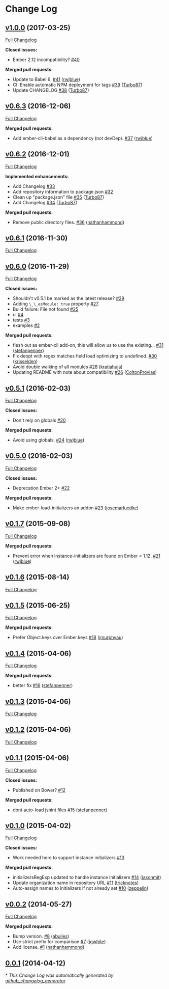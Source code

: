 # Change Log

## [v1.0.0](https://github.com/ember-cli/ember-load-initializers/tree/v1.0.0) (2017-03-25)
[Full Changelog](https://github.com/ember-cli/ember-load-initializers/compare/v0.6.3...v1.0.0)

**Closed issues:**

- Ember 2.12 incompatibility? [\#40](https://github.com/ember-cli/ember-load-initializers/issues/40)

**Merged pull requests:**

- Update to Babel 6. [\#41](https://github.com/ember-cli/ember-load-initializers/pull/41) ([rwjblue](https://github.com/rwjblue))
- CI: Enable automatic NPM deployment for tags [\#39](https://github.com/ember-cli/ember-load-initializers/pull/39) ([Turbo87](https://github.com/Turbo87))
- Update CHANGELOG [\#38](https://github.com/ember-cli/ember-load-initializers/pull/38) ([Turbo87](https://github.com/Turbo87))

## [v0.6.3](https://github.com/ember-cli/ember-load-initializers/tree/v0.6.3) (2016-12-06)
[Full Changelog](https://github.com/ember-cli/ember-load-initializers/compare/v0.6.2...v0.6.3)

**Merged pull requests:**

- Add ember-cli-babel as a dependency \(not devDep\). [\#37](https://github.com/ember-cli/ember-load-initializers/pull/37) ([rwjblue](https://github.com/rwjblue))

## [v0.6.2](https://github.com/ember-cli/ember-load-initializers/tree/v0.6.2) (2016-12-01)
[Full Changelog](https://github.com/ember-cli/ember-load-initializers/compare/v0.6.1...v0.6.2)

**Implemented enhancements:**

- Add Changelog [\#33](https://github.com/ember-cli/ember-load-initializers/issues/33)
- Add repository information to package.json [\#32](https://github.com/ember-cli/ember-load-initializers/issues/32)
- Clean up "package.json" file [\#35](https://github.com/ember-cli/ember-load-initializers/pull/35) ([Turbo87](https://github.com/Turbo87))
- Add Changelog [\#34](https://github.com/ember-cli/ember-load-initializers/pull/34) ([Turbo87](https://github.com/Turbo87))

**Merged pull requests:**

- Remove public directory files. [\#36](https://github.com/ember-cli/ember-load-initializers/pull/36) ([nathanhammond](https://github.com/nathanhammond))

## [v0.6.1](https://github.com/ember-cli/ember-load-initializers/tree/v0.6.1) (2016-11-30)
[Full Changelog](https://github.com/ember-cli/ember-load-initializers/compare/v0.6.0...v0.6.1)

## [v0.6.0](https://github.com/ember-cli/ember-load-initializers/tree/v0.6.0) (2016-11-29)
[Full Changelog](https://github.com/ember-cli/ember-load-initializers/compare/v0.5.1...v0.6.0)

**Closed issues:**

- Shouldn't v0.5.1 be marked as the latest release? [\#29](https://github.com/ember-cli/ember-load-initializers/issues/29)
- Adding `\_\_esModule: true` property [\#27](https://github.com/ember-cli/ember-load-initializers/issues/27)
- Build failure: File not found [\#25](https://github.com/ember-cli/ember-load-initializers/issues/25)
- ci [\#4](https://github.com/ember-cli/ember-load-initializers/issues/4)
- tests [\#3](https://github.com/ember-cli/ember-load-initializers/issues/3)
- examples [\#2](https://github.com/ember-cli/ember-load-initializers/issues/2)

**Merged pull requests:**

- flesh out as ember-cli add-on, this will allow us to use the existing… [\#31](https://github.com/ember-cli/ember-load-initializers/pull/31) ([stefanpenner](https://github.com/stefanpenner))
- Fix deopt with regex matches field load optimizing to undefined. [\#30](https://github.com/ember-cli/ember-load-initializers/pull/30) ([krisselden](https://github.com/krisselden))
- Avoid double walking of all modules [\#28](https://github.com/ember-cli/ember-load-initializers/pull/28) ([kratiahuja](https://github.com/kratiahuja))
- Updating README with note about compatibility [\#26](https://github.com/ember-cli/ember-load-initializers/pull/26) ([ColtonProvias](https://github.com/ColtonProvias))

## [v0.5.1](https://github.com/ember-cli/ember-load-initializers/tree/v0.5.1) (2016-02-03)
[Full Changelog](https://github.com/ember-cli/ember-load-initializers/compare/v0.5.0...v0.5.1)

**Closed issues:**

- Don't rely on globals [\#20](https://github.com/ember-cli/ember-load-initializers/issues/20)

**Merged pull requests:**

- Avoid using globals. [\#24](https://github.com/ember-cli/ember-load-initializers/pull/24) ([rwjblue](https://github.com/rwjblue))

## [v0.5.0](https://github.com/ember-cli/ember-load-initializers/tree/v0.5.0) (2016-02-03)
[Full Changelog](https://github.com/ember-cli/ember-load-initializers/compare/v0.1.7...v0.5.0)

**Closed issues:**

- Deprecation Ember 2+ [\#22](https://github.com/ember-cli/ember-load-initializers/issues/22)

**Merged pull requests:**

- Make ember-load-initializers an addon [\#23](https://github.com/ember-cli/ember-load-initializers/pull/23) ([josemarluedke](https://github.com/josemarluedke))

## [v0.1.7](https://github.com/ember-cli/ember-load-initializers/tree/v0.1.7) (2015-09-08)
[Full Changelog](https://github.com/ember-cli/ember-load-initializers/compare/v0.1.6...v0.1.7)

**Merged pull requests:**

- Prevent error when instance-initializers are found on Ember \< 1.12. [\#21](https://github.com/ember-cli/ember-load-initializers/pull/21) ([rwjblue](https://github.com/rwjblue))

## [v0.1.6](https://github.com/ember-cli/ember-load-initializers/tree/v0.1.6) (2015-08-14)
[Full Changelog](https://github.com/ember-cli/ember-load-initializers/compare/v0.1.5...v0.1.6)

## [v0.1.5](https://github.com/ember-cli/ember-load-initializers/tree/v0.1.5) (2015-06-25)
[Full Changelog](https://github.com/ember-cli/ember-load-initializers/compare/v0.1.4...v0.1.5)

**Merged pull requests:**

- Prefer Object.keys over Ember.keys [\#18](https://github.com/ember-cli/ember-load-initializers/pull/18) ([jmurphyau](https://github.com/jmurphyau))

## [v0.1.4](https://github.com/ember-cli/ember-load-initializers/tree/v0.1.4) (2015-04-06)
[Full Changelog](https://github.com/ember-cli/ember-load-initializers/compare/v0.1.3...v0.1.4)

**Merged pull requests:**

- better fix [\#16](https://github.com/ember-cli/ember-load-initializers/pull/16) ([stefanpenner](https://github.com/stefanpenner))

## [v0.1.3](https://github.com/ember-cli/ember-load-initializers/tree/v0.1.3) (2015-04-06)
[Full Changelog](https://github.com/ember-cli/ember-load-initializers/compare/v0.1.2...v0.1.3)

## [v0.1.2](https://github.com/ember-cli/ember-load-initializers/tree/v0.1.2) (2015-04-06)
[Full Changelog](https://github.com/ember-cli/ember-load-initializers/compare/v0.1.1...v0.1.2)

## [v0.1.1](https://github.com/ember-cli/ember-load-initializers/tree/v0.1.1) (2015-04-06)
[Full Changelog](https://github.com/ember-cli/ember-load-initializers/compare/v0.1.0...v0.1.1)

**Closed issues:**

- Published on Bower? [\#12](https://github.com/ember-cli/ember-load-initializers/issues/12)

**Merged pull requests:**

- dont auto-load jshint files [\#15](https://github.com/ember-cli/ember-load-initializers/pull/15) ([stefanpenner](https://github.com/stefanpenner))

## [v0.1.0](https://github.com/ember-cli/ember-load-initializers/tree/v0.1.0) (2015-04-02)
[Full Changelog](https://github.com/ember-cli/ember-load-initializers/compare/v0.0.2...v0.1.0)

**Closed issues:**

- Work needed here to support instance initializers [\#13](https://github.com/ember-cli/ember-load-initializers/issues/13)

**Merged pull requests:**

- initializersRegExp updated to handle instance initializers [\#14](https://github.com/ember-cli/ember-load-initializers/pull/14) ([jasonmit](https://github.com/jasonmit))
- Update organization name in repository URL [\#11](https://github.com/ember-cli/ember-load-initializers/pull/11) ([tricknotes](https://github.com/tricknotes))
- Auto-assign names to initializers if not already set [\#10](https://github.com/ember-cli/ember-load-initializers/pull/10) ([zeppelin](https://github.com/zeppelin))

## [v0.0.2](https://github.com/ember-cli/ember-load-initializers/tree/v0.0.2) (2014-05-27)
[Full Changelog](https://github.com/ember-cli/ember-load-initializers/compare/0.0.1...v0.0.2)

**Merged pull requests:**

- Bump version. [\#8](https://github.com/ember-cli/ember-load-initializers/pull/8) ([abuiles](https://github.com/abuiles))
- Use strict prefix for comparison [\#7](https://github.com/ember-cli/ember-load-initializers/pull/7) ([jgwhite](https://github.com/jgwhite))
- Add license. [\#1](https://github.com/ember-cli/ember-load-initializers/pull/1) ([nathanhammond](https://github.com/nathanhammond))

## [0.0.1](https://github.com/ember-cli/ember-load-initializers/tree/0.0.1) (2014-04-12)


\* *This Change Log was automatically generated by [github_changelog_generator](https://github.com/skywinder/Github-Changelog-Generator)*